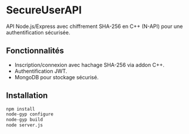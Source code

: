 # SecureUserAPI
API Node.js/Express avec chiffrement SHA-256 en C++ (N-API) pour une authentification sécurisée.

## Fonctionnalités
- Inscription/connexion avec hachage SHA-256 via addon C++.
- Authentification JWT.
- MongoDB pour stockage sécurisé.

## Installation
```bash
npm install
node-gyp configure
node-gyp build
node server.js
